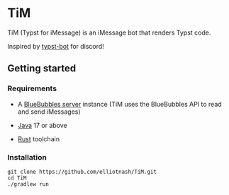 # TiM

TiM (Typst for iMessage) is an iMessage bot that renders Typst code.

Inspired by [typst-bot](https://github.com/mattfbacon/typst-bot) for discord!

## Getting started

### Requirements

- A [BlueBubbles server](https://github.com/BlueBubblesApp/bluebubbles-server) instance (TiM uses the BlueBubbles API to read and send iMessages)

- [Java](https://www.oracle.com/java/technologies/downloads/) 17 or above

- [Rust](https://rustup.rs/) toolchain

### Installation

```shell
git clone https://github.com/elliotnash/TiM.git
cd TiM
./gradlew run
```
